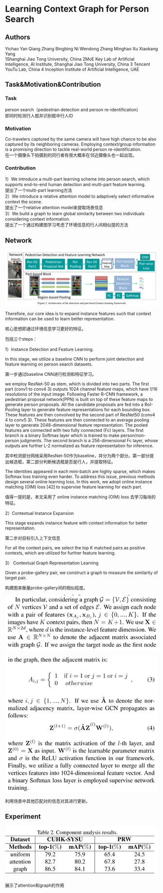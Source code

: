 # Learning Context Graph for Person Search
## Authors
Yichao Yan
Qiang Zhang
Bingbing Ni
Wendong Zhang
Minghao Xu
Xiaokang Yang  
1Shanghai Jiao Tong University, China
2MoE Key Lab of Artificial Intelligence, AI Institute, Shanghai Jiao Tong University, China 3 Tencent YouTu Lab, China
4 Inception Institute of Artificial Intelligence, UAE

## Task&Motivation&Contribution
### Task
person search（pedestrian detection and person re-identification）  
即同时检测行人框并识别框中行人ID
### Motivation
Co-travelers captured by the same camera will have high chance to be also captured by its neighboring cameras. Employing context/group information is a promising direction to tackle real-world person re-identification.  
在一个摄像头下拍摄到的同行者有很大概率在邻近摄像头也一起出现。

### Contribution
1）We introduce a multi-part learning scheme into person search, which supports end-to-end human detection and multi-part feature learning.  
提出了一个multi-part learning方法  
2）We introduce a relative attention model to adaptively select informative context the scene.  
提出了一个relative attention model来提取场景信息  
3）We build a graph to learn global similarity between two individuals considering context information.  
提出了一个通过构建图学习考虑了环境信息的行人间相似度的方法   

## Network

![WA6_774D}Q7U443S}_RT8TK](images/0.png)

Therefore, our core idea is to expand instance features such that context information can be used to learn better representation.  

核心思想即通过环境信息学习更好的特征。

包括三个steps：

1）Instance Detection and Feature Learning.   

In this stage, we utilize a baseline CNN to perform joint detection and feature learning on person search datasets.  

第一步通过baseline CNN进行检测和特征学习。

we employ ResNet-50 as stem, which is divided into two parts. The first part (conv1 to conv4 3) outputs 1024 channel feature maps, which have 1/16 resolutions of the input image. Following Faster R-CNN framework, a pedestrian proposal network(PPN) is built on top of these feature maps to generate person proposals. All the candidate proposals are fed into a RoI-Pooling layer to generate feature representations for each bounding box. These features are then convolved by the second part of ResNet50 (conv4 4 to conv5 3). These features are then connected to an average pooling layer to generate 2048-dimensional feature representation. The pooled features are connected with two fully connected (Fc) layers. The first branch is a binary Softmax layer which is trained to make person/non-person judgments. The second branch is a 256-dimensional Fc layer, whose outputs are further L-2 normalized as feature representation for inference.  

其中检测部分网络采用ResNet-50作为baseline，并分为两个部分。第一部分提出候选框，第二部分判断候选框是否是行人，并提取特征。

The identities appeared in each mini-batch are highly sparse, which makes Softmax loss training even harder. To address this issue, previous methods design several online learning loss. In this work, we adopt online instance matching (OIM) loss [42] to supervise feature learning for each part.

值得一提的是，本文采用了 online instance matching (OIM) loss 去学习每块的特征。

2）Contextual Instance Expansion  

This stage expands instance feature with context information for better representation.  

第二步对目标引入上下文信息  

For all the context pairs, we select the top K matched pairs as positive contexts, which are utilized for further feature learning.  

3） Contextual Graph Representation Learning  

Given a probe-gallery pair, we construct a graph to measure the similarity of target pair.  

构建图来衡量probe-gallery间的相似程度。

![1](images\1.png)

![2](images\2.png)

利用场景中其他匹配对的信息对其进行更新。  

## Experiment



![3](images\3.png)

展示了attention和graph的作用